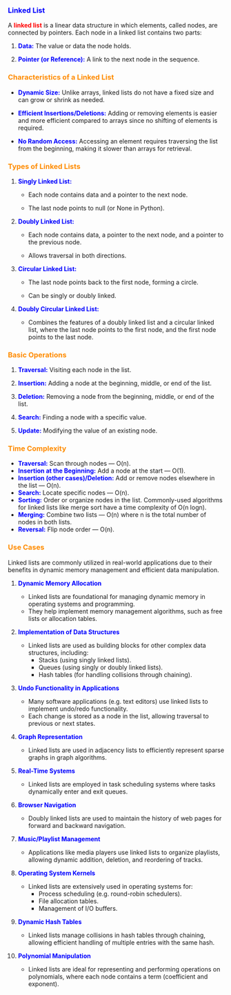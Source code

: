 ### <b style="color:blue">Linked List</b>
A <b style="color:red">linked list</b> is a linear data structure in which elements, called nodes, are connected by pointers. Each node in a linked list contains two parts:

1.  <b style="color:blue">Data:</b> The value or data the node holds.
    
2.  <b style="color:blue">Pointer (or Reference):</b> A link to the next node in the sequence.
    

### <b style="color:darkorange">Characteristics of a Linked List</b>

*  <b style="color:blue">Dynamic Size:</b> Unlike arrays, linked lists do not have a fixed size and can grow or shrink as needed.
    
*  <b style="color:blue">Efficient Insertions/Deletions:</b> Adding or removing elements is easier and more efficient compared to arrays since no shifting of elements is required.
    
*  <b style="color:blue">No Random Access:</b> Accessing an element requires traversing the list from the beginning, making it slower than arrays for retrieval.
    

### <b style="color:darkorange">Types of Linked Lists</b>

1.  <b style="color:blue">Singly Linked List:</b>
    
    *   Each node contains data and a pointer to the next node.

    *   The last node points to null (or None in Python).
        
2.  <b style="color:blue">Doubly Linked List:</b>
    
    *   Each node contains data, a pointer to the next node, and a pointer to the previous node.
        
    *   Allows traversal in both directions.
        
3.  <b style="color:blue">Circular Linked List:</b>
    
    *   The last node points back to the first node, forming a circle.
        
    *   Can be singly or doubly linked.
        
4.  <b style="color:blue">Doubly Circular Linked List:</b>
    
    *   Combines the features of a doubly linked list and a circular linked list, where the last node points to the first node, and the first node points to the last node.
        

### <b style="color:darkorange">Basic Operations</b>

1.  <b style="color:blue">Traversal:</b> Visiting each node in the list.
    
2.  <b style="color:blue">Insertion:</b> Adding a node at the beginning, middle, or end of the list.
    
3.  <b style="color:blue">Deletion:</b> Removing a node from the beginning, middle, or end of the list.
    
4.  <b style="color:blue">Search:</b> Finding a node with a specific value.
    
5.  <b style="color:blue">Update:</b> Modifying the value of an existing node.


### <b style="color:darkorange">Time Complexity</b>
- <b style="color:blue">Traversal:</b> Scan through nodes — O(n).
- <b style="color:blue">Insertion at the Beginning:</b> Add a node at the start — O(1).
- <b style="color:blue">Insertion (other cases)/Deletion:</b> Add or remove nodes elsewhere in the list — O(n).
- <b style="color:blue">Search:</b> Locate specific nodes — O(n).
- <b style="color:blue">Sorting:</b> Order or organize nodes in the list. Commonly-used algorithms for linked lists like merge sort have a time complexity of O(n logn).
- <b style="color:blue">Merging:</b> Combine two lists — O(n) where n is the total number of nodes in both lists.
- <b style="color:blue">Reversal:</b> Flip node order — O(n).

### <b style="color:darkorange">Use Cases</b>

Linked lists are commonly utilized in real-world applications due to their benefits in dynamic memory management and efficient data manipulation.

1. <b style="color:blue">Dynamic Memory Allocation</b>
    - Linked lists are foundational for managing dynamic memory in operating systems and programming.
    - They help implement memory management algorithms, such as free lists or allocation tables.

2. <b style="color:blue">Implementation of Data Structures</b>
    - Linked lists are used as building blocks for other complex data structures, including:
        - Stacks (using singly linked lists).
        - Queues (using singly or doubly linked lists).
        - Hash tables (for handling collisions through chaining).

3. <b style="color:blue">Undo Functionality in Applications</b>
    - Many software applications (e.g. text editors) use linked lists to implement undo/redo functionality.
    - Each change is stored as a node in the list, allowing traversal to previous or next states.

4. <b style="color:blue">Graph Representation</b>
    - Linked lists are used in adjacency lists to efficiently represent sparse graphs in graph algorithms.

5. <b style="color:blue">Real-Time Systems</b>
    - Linked lists are employed in task scheduling systems where tasks dynamically enter and exit queues.

6. <b style="color:blue">Browser Navigation</b>
    - Doubly linked lists are used to maintain the history of web pages for forward and backward navigation.

7. <b style="color:blue">Music/Playlist Management</b>
    - Applications like media players use linked lists to organize playlists, allowing dynamic addition, deletion, and reordering of tracks.

8. <b style="color:blue">Operating System Kernels</b>
    - Linked lists are extensively used in operating systems for:
        - Process scheduling (e.g. round-robin schedulers).
        - File allocation tables.
        - Management of I/O buffers.


9. <b style="color:blue">Dynamic Hash Tables</b>
    - Linked lists manage collisions in hash tables through chaining, allowing efficient handling of multiple entries with the same hash.

10. <b style="color:blue">Polynomial Manipulation</b>
    - Linked lists are ideal for representing and performing operations on polynomials, where each node contains a term (coefficient and exponent).

